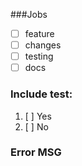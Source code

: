 ###Jobs
*[ ] feature
*[ ] changes
*[ ] testing
*[ ] docs

### Include test:

1. [ ] Yes
2. [ ] No

### Error MSG
